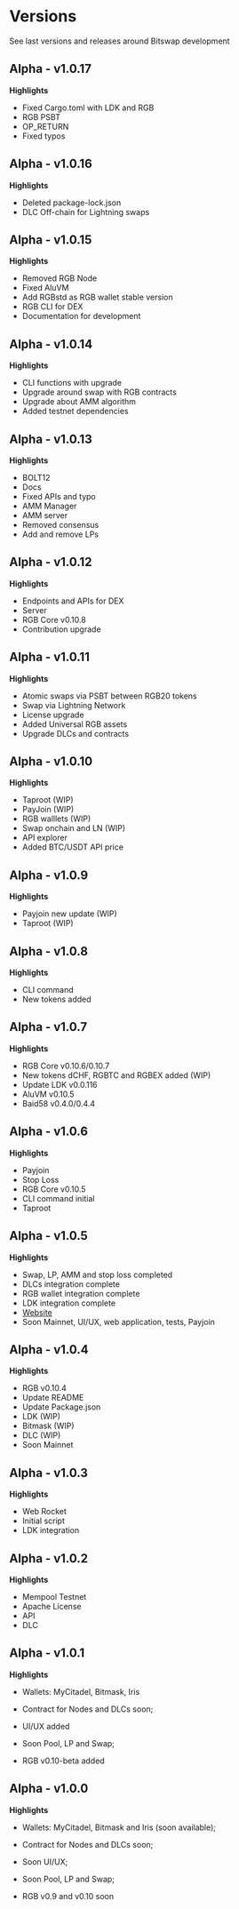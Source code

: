 # Versions

See last versions and releases around Bitswap development

## Alpha - v1.0.17

**Highlights**

- Fixed Cargo.toml with LDK and RGB
- RGB PSBT
- OP_RETURN
- Fixed typos

## Alpha - v1.0.16

**Highlights**

- Deleted package-lock.json
- DLC Off-chain for Lightning swaps

## Alpha - v1.0.15

**Highlights**

- Removed RGB Node
- Fixed AluVM
- Add RGBstd as RGB wallet stable version 
- RGB CLI for DEX
- Documentation for development

## Alpha - v1.0.14

**Highlights**

- CLI functions with upgrade
- Upgrade around swap with RGB contracts
- Upgrade about AMM algorithm
- Added testnet dependencies

## Alpha - v1.0.13

**Highlights**

- BOLT12
- Docs
- Fixed APIs and typo
- AMM Manager
- AMM server
- Removed consensus
- Add and remove LPs 

## Alpha - v1.0.12 

**Highlights**

- Endpoints and APIs for DEX
- Server
- RGB Core v0.10.8
- Contribution upgrade

## Alpha - v1.0.11

**Highlights**

- Atomic swaps via PSBT between RGB20 tokens
- Swap via Lightning Network
- License upgrade
- Added Universal RGB assets
- Upgrade DLCs and contracts

## Alpha - v1.0.10

**Highlights**

- Taproot (WIP)
- PayJoin (WIP)
- RGB walllets (WIP)
- Swap onchain and LN (WIP)
- API explorer
- Added BTC/USDT API price

## Alpha - v1.0.9

**Highlights**

 - Payjoin new update (WIP)
 - Taproot (WIP)

## Alpha - v1.0.8

**Highlights**

- CLI command
- New tokens added

## Alpha - v1.0.7

**Highlights**

- RGB Core v0.10.6/0.10.7
- New tokens dCHF, RGBTC and RGBEX added (WIP)
- Update LDK v0.0.116
- AluVM v0.10.5
- Baid58 v0.4.0/0.4.4

## Alpha - v1.0.6

**Highlights**

- Payjoin
- Stop Loss
- RGB Core v0.10.5
- CLI command initial
- Taproot

## Alpha - v1.0.5

**Highlights**

- Swap, LP, AMM and stop loss completed
- DLCs integration complete
- RGB wallet integration complete
- LDK integration complete
- [Website](https://bitswap-bifi.github.io/)
- Soon Mainnet, UI/UX, web application, tests, Payjoin
  
## Alpha - v1.0.4

**Highlights**

- RGB v0.10.4
- Update README
- Update Package.json
- LDK (WIP)
- Bitmask (WIP)
- DLC (WIP)
- Soon Mainnet

## Alpha - v1.0.3

**Highlights**

- Web Rocket
- Initial script
- LDK integration

## Alpha - v1.0.2

**Highlights**

- Mempool Testnet
- Apache License
- API
- DLC

## Alpha - v1.0.1

**Highlights**

- Wallets: MyCitadel, Bitmask, Iris

- Contract for Nodes and DLCs soon;

- UI/UX added

- Soon Pool, LP and Swap;

- RGB v0.10-beta added

## Alpha - v1.0.0

**Highlights**

- Wallets: MyCitadel, Bitmask and Iris (soon available);

- Contract for Nodes and DLCs soon;

- Soon UI/UX;

- Soon Pool, LP and Swap;

- RGB v0.9 and v0.10 soon

